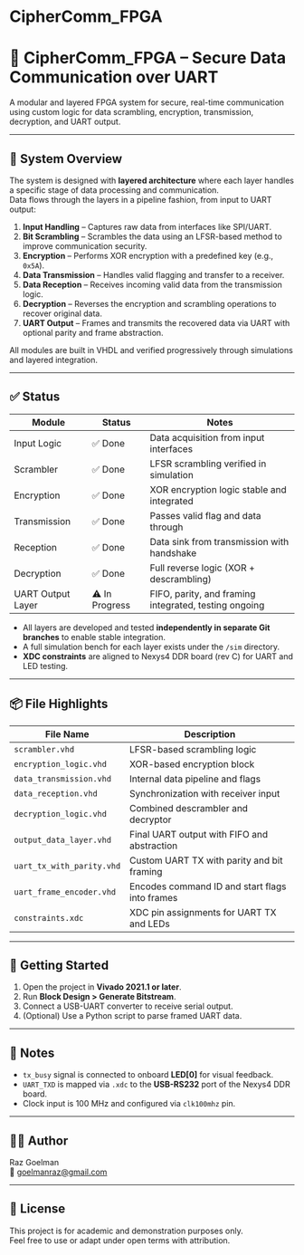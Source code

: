 # CipherComm_FPGA
# 🔐 CipherComm_FPGA – Secure Data Communication over UART

A modular and layered FPGA system for secure, real-time communication using custom logic for data scrambling, encryption, transmission, decryption, and UART output.

---

## 🧠 System Overview

The system is designed with **layered architecture** where each layer handles a specific stage of data processing and communication.  
Data flows through the layers in a pipeline fashion, from input to UART output:

1. **Input Handling** – Captures raw data from interfaces like SPI/UART.
2. **Bit Scrambling** – Scrambles the data using an LFSR-based method to improve communication security.
3. **Encryption** – Performs XOR encryption with a predefined key (e.g., `0x5A`).
4. **Data Transmission** – Handles valid flagging and transfer to a receiver.
5. **Data Reception** – Receives incoming valid data from the transmission logic.
6. **Decryption** – Reverses the encryption and scrambling operations to recover original data.
7. **UART Output** – Frames and transmits the recovered data via UART with optional parity and frame abstraction.

All modules are built in VHDL and verified progressively through simulations and layered integration.

---

## ✅ Status

| Module              | Status     | Notes                                                 |
|---------------------|------------|--------------------------------------------------------|
| Input Logic         | ✅ Done     | Data acquisition from input interfaces                |
| Scrambler           | ✅ Done     | LFSR scrambling verified in simulation                |
| Encryption          | ✅ Done     | XOR encryption logic stable and integrated            |
| Transmission        | ✅ Done     | Passes valid flag and data through                    |
| Reception           | ✅ Done     | Data sink from transmission with handshake            |
| Decryption          | ✅ Done     | Full reverse logic (XOR + descrambling)               |
| UART Output Layer   | ⚠️ In Progress | FIFO, parity, and framing integrated, testing ongoing |

- All layers are developed and tested **independently in separate Git branches** to enable stable integration.
- A full simulation bench for each layer exists under the `/sim` directory.
- **XDC constraints** are aligned to Nexys4 DDR board (rev C) for UART and LED testing.

---

## 📦 File Highlights

| File Name                   | Description                                 |
|-----------------------------|---------------------------------------------|
| `scrambler.vhd`             | LFSR-based scrambling logic                 |
| `encryption_logic.vhd`      | XOR-based encryption block                  |
| `data_transmission.vhd`     | Internal data pipeline and flags            |
| `data_reception.vhd`        | Synchronization with receiver input         |
| `decryption_logic.vhd`      | Combined descrambler and decryptor          |
| `output_data_layer.vhd`     | Final UART output with FIFO and abstraction |
| `uart_tx_with_parity.vhd`   | Custom UART TX with parity and bit framing  |
| `uart_frame_encoder.vhd`    | Encodes command ID and start flags into frames |
| `constraints.xdc`           | XDC pin assignments for UART TX and LEDs    |

---

## 🚀 Getting Started

1. Open the project in **Vivado 2021.1 or later**.
2. Run **Block Design > Generate Bitstream**.
3. Connect a USB-UART converter to receive serial output.
4. (Optional) Use a Python script to parse framed UART data.

---

## 📌 Notes

- `tx_busy` signal is connected to onboard **LED[0]** for visual feedback.
- `UART_TXD` is mapped via `.xdc` to the **USB-RS232** port of the Nexys4 DDR board.
- Clock input is 100 MHz and configured via `clk100mhz` pin.

---

## 👨‍💻 Author

Raz Goelman  
📧 goelmanraz@gmail.com

---

## 📄 License

This project is for academic and demonstration purposes only.  
Feel free to use or adapt under open terms with attribution.
